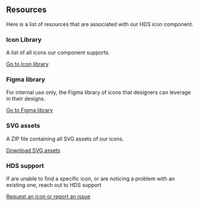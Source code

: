 ## Resources

Here is a list of resources that are associated with our HDS icon component.

### Icon Library

A list of all icons our component supports.

[Go to Icon library](/icons/library)

### Figma library

For internal use only, the Figma library of icons that designers can leverage in their designs.

[Go to Figma library](https://www.figma.com/file/TLnoT5AYQfy3tZ0H68BgOr/Flight-Icons?node-id=164%3A0&t=bWFdjHgfV6aLQjep-1)

### SVG assets

A ZIP file containing all SVG assets of our icons.

[Download SVG assets](/assets/zip/flight-icons-svg.zip)

### HDS support

If are unable to find a specific icon, or are noticing a problem with an existing one, reach out to HDS support

[Request an icon or report an issue](https://go.hashi.co/hds-support)